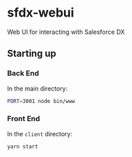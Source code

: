 # sfdx-webui

Web UI for interacting with Salesforce DX

## Starting up

### Back End

In the main directory:

````bash
PORT=3001 node bin/www
````

### Front End

In the `client` directory:

````bash
yarn start
````